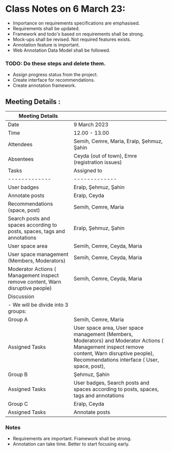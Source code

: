 # Class Notes on 6 March 23:

- Importance on requirements specifications are emphasised.
- Requirements shall be updated.
- Framework and todo's based on requirements shall be strong.
- Mock-ups shall be revised. Not required features exists.
- Annotation feature is important.
- Web Annotation Data Model shall be followed.

### TODO: Do these steps and delete them.

- Assign progress status from the project.
- Create interface for recommendations.
- Create annotation framework.

## Meeting Details :

| Meeting Details                                                                |                                                                                                                                                                                                   |
|--------------------------------------------------------------------------------|---------------------------------------------------------------------------------------------------------------------------------------------------------------------------------------------------|
| Date                                                                           | 9 March 2023                                                                                                                                                                                      |
| Time                                                                           | 12.00 - 13.00                                                                                                                                                                                     |
| Attendees                                                                      | Semih, Cemre,  Maria, Eralp, Şehmuz, Şahin                                                                                                                                                        |
| Absentees                                                                      | Ceyda (out of town), Emre (registration issues)
| Tasks                                                                          | Assigned to                                                                                                                                                                                       |
| -------------                                                                  | -------------                                                                                                                                                                                     |
| User badges                                                                    | Eralp, Şehmuz, Şahin                                                                                                                                                                              |
| Annotate posts                                                                 | Eralp, Ceyda                                                                                                                                                                                      |
| Recommendations (space, post)                                                  | Semih, Cemre, Maria                                                                                                                                                                               |
| Search posts and spaces according to posts, spaces, tags and annotations       | Eralp, Şehmuz, Şahin                                                                                                                                                                              |
| User space area                                                                | Semih, Cemre, Ceyda, Maria                                                                                                                                                                        |
| User space management (Members, Moderators)                                    | Semih, Cemre, Ceyda, Maria                                                                                                                                                                        |
| Moderator Actions ( Management inspect remove content, Warn disruptive people) | Semih, Cemre, Ceyda, Maria                                                                                                                                                                        |
| Discussion                                                                     |                                                                                                                                                                                                   |
| - We will be divide into 3 groups:                                             ||
| Group A                                                                        | Semih, Cemre, Maria                                                                                                                                                                               |
| Assigned Tasks                                                                 | User space area, User space management (Members, Moderators) and Moderator Actions ( Management inspect remove content, Warn disruptive people),  Recommendations interface ( User, space, post), |
| Group B                                                                        | Şehmuz, Şahin                                                                                                                                                                                     |
| Assigned Tasks                                                                 | User badges, Search posts and spaces according to posts, spaces, tags and annotations                                                                                                             |
| Group C                                                                        | Eralp, Ceyda                                                                                                                                                                                      |
| Assigned Tasks                                                                 | Annotate posts



### Notes

- Requirements are important. Framework shall be strong.
- Annotation can take time. Better to start focusing early.
